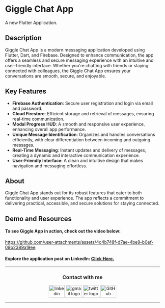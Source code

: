 # Giggle Chat App
A new Flutter Application.



## Description
Giggle Chat App is a modern messaging application developed using Flutter, Dart, and Firebase. Designed to enhance communication, the app offers a seamless and secure messaging experience with an intuitive and user-friendly interface. Whether you're chatting with friends or staying connected with colleagues, the Giggle Chat App ensures your conversations are smooth, secure, and enjoyable.



## Key Features
- **Firebase Authentication**: Secure user registration and login via email and password.
- **Cloud Firestore**: Efficient storage and retrieval of messages, ensuring real-time communication.
- **Modal Progress HUD**: A smooth and responsive user experience, enhancing overall app performance.
- **Unique Message Identification**: Organizes and handles conversations efficiently, with clear differentiation between incoming and outgoing messages.
- **Real-Time Messaging**: Instant updates and delivery of messages, creating a dynamic and interactive communication experience.
- **User-Friendly Interface**: A clean and intuitive design that makes navigation and messaging effortless.



## About
Giggle Chat App stands out for its robust features that cater to both functionality and user experience. The app reflects a commitment to delivering practical, accessible, and secure solutions for staying connected.



## Demo and Resources
#### To see Giggle App in action, check out the video below:
https://github.com/user-attachments/assets/4c4b748f-d7ae-4be8-b0ef-09b2389a19ee



#### Explore the application post on LinkedIn: <a target="_blank" href="https://www.linkedin.com/posts/theahmedhany_dart-flutter-firebase-activity-7231942343958962176-nPqZ?utm_source=share&utm_medium=member_desktop"> Click Here. </a>

-----

<h3 align="center">
    Contact with me
</h3>

<div align="center">
  <a href="https://www.linkedin.com/in/theahmedhany/" target="_blank">
    <img src="https://skillicons.dev/icons?i=linkedin&theme=dark" width="52" height="40" alt="linkedin logo"/>
  </a>
  <a href="mailto:a7medhanyshokry@gmail.com" target="_blank">
    <img src="https://skillicons.dev/icons?i=gmail&theme=light" width="52" height="40" alt="gmail logo"/> 
  </a>
  <a href="https://x.com/theahmedhany" target="_blank">
    <img src="https://skillicons.dev/icons?i=twitter&theme=dark" width="52" height="40" alt="twitter logo"/>
  </a>
  <a href="https://github.com/theahmedhany" target="_blank">
    <img src="https://skillicons.dev/icons?i=github&theme=dark" width="52" height="40" alt="GitHub logo"/>
  </a>
</div>

-----

